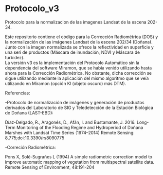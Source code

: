 # Protocolo_v3

Protocolo para la normalizacion de las imagenes Landsat de la escena 202-34.

Este repositorio contiene el código para la Corrección Radiométrica (DOS) y la normalización de las imágenes Landsat de la escena 202/34 (Doñana). Junto con la imagen normalizada se ofrece la reflectividad en superficie y una seri de productos (Máscara de inundación, NDVI y Máscara de turbidez).  
La versión v3 es la implementación del Protocolo Automático sin la dependencia del software Miramon, que se había venido utilizando hasta ahora para la Corrección Radiométrica. No obstante, dicha corrección se sigue utilizando mediante la aplicación del mismo algoritmo que se veía utilizando en Miramon (opción Kl (objeto oscuro) más DTM).

Referencias:

-Protocolo de normalización de imágenes y generación de productos derivados del Laboratorio de SIG y Teledetección de la Estación Biológica de Doñana (LAST-EBD):

   Díaz-Delgado, R., Aragonés, D., Afán, I. and Bustamante, J. 2016. Long-Term Monitoring of the Flooding Regime and Hydroperiod of Doñana Marshes with Landsat Time Series (1974–2014) Remote Sensing 8,775;doi:10.3390/rs8090775
   
-Correción Radiométrica:

   Pons X, Solé-Sugrañes L (1994) A simple radiometric correction model to improve automatic mapping of vegetation from multispectral satellite data. Remote Sensing of Environment, 48:191-204




